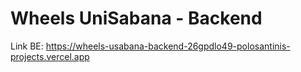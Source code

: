 # Wheels UniSabana - Backend

Link BE: https://wheels-usabana-backend-26gpdlo49-polosantinis-projects.vercel.app
